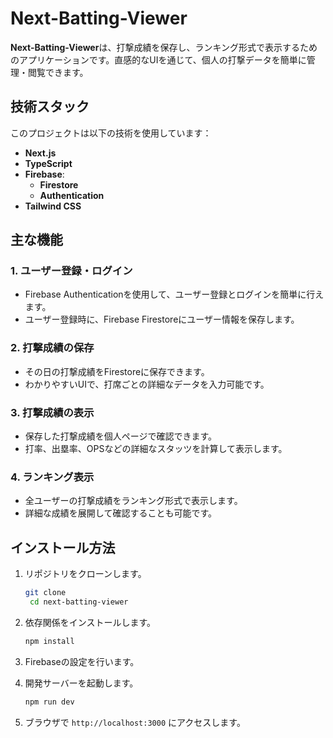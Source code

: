 # Next-Batting-Viewer

**Next-Batting-Viewer**は、打撃成績を保存し、ランキング形式で表示するためのアプリケーションです。直感的なUIを通じて、個人の打撃データを簡単に管理・閲覧できます。

## 技術スタック

このプロジェクトは以下の技術を使用しています：

- **Next.js**
- **TypeScript**
- **Firebase**:
  - **Firestore**
  - **Authentication**
- **Tailwind CSS**

## 主な機能

### 1. ユーザー登録・ログイン
- Firebase Authenticationを使用して、ユーザー登録とログインを簡単に行えます。
- ユーザー登録時に、Firebase Firestoreにユーザー情報を保存します。

### 2. 打撃成績の保存
- その日の打撃成績をFirestoreに保存できます。
- わかりやすいUIで、打席ごとの詳細なデータを入力可能です。

### 3. 打撃成績の表示
- 保存した打撃成績を個人ページで確認できます。
- 打率、出塁率、OPSなどの詳細なスタッツを計算して表示します。

### 4. ランキング表示
- 全ユーザーの打撃成績をランキング形式で表示します。
- 詳細な成績を展開して確認することも可能です。

## インストール方法
1. リポジトリをクローンします。
   ```bash
   git clone
    cd next-batting-viewer
    ```
2. 依存関係をインストールします。
    ```bash
    npm install
    ```
3. Firebaseの設定を行います。

4. 開発サーバーを起動します。
    ```bash
    npm run dev
    ```
5. ブラウザで `http://localhost:3000` にアクセスします。